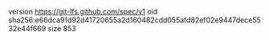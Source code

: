 version https://git-lfs.github.com/spec/v1
oid sha256:e66dca91d92d41720655a2d160482cdd055afd82ef02e9447dece5532e44f669
size 853
